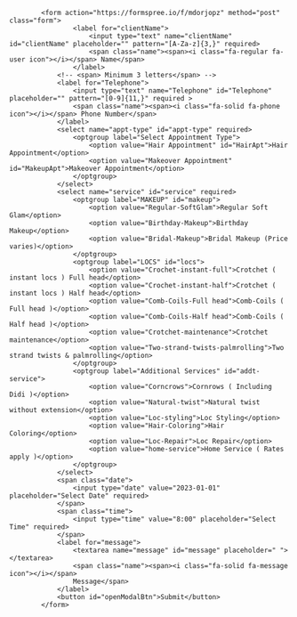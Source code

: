             <form action="https://formspree.io/f/mdorjopz" method="post" class="form">
                    <label for="clientName">
                        <input type="text" name="clientName" id="clientName" placeholder="" pattern="[A-Za-z]{3,}" required>
                        <span class="name"><span><i class="fa-regular fa-user icon"></i></span> Name</span>
                    </label>
                <!-- <span> Minimum 3 letters</span> -->
                <label for="Telephone">
                    <input type="text" name="Telephone" id="Telephone" placeholder="" pattern="[0-9]{11,}" required >
                    <span class="name"><span><i class="fa-solid fa-phone icon"></i></span> Phone Number</span>
                </label>
                <select name="appt-type" id="appt-type" required>
                    <optgroup label="Select Appointment Type">
                        <option value="Hair Appointment" id="HairApt">Hair Appointment</option>
                        <option value="Makeover Appointment" id="MakeupApt">Makeover Appointment</option>
                    </optgroup>
                </select>
                <select name="service" id="service" required>
                    <optgroup label="MAKEUP" id="makeup">
                        <option value="Regular-SoftGlam">Regular Soft Glam</option>
                        <option value="Birthday-Makeup">Birthday Makeup</option>
                        <option value="Bridal-Makeup">Bridal Makeup (Price varies)</option>
                    </optgroup>
                    <optgroup label="LOCS" id="locs">
                        <option value="Crochet-instant-full">Crotchet ( instant locs ) Full head</option>
                        <option value="Crochet-instant-half">Crotchet ( instant locs ) Half head</option>
                        <option value="Comb-Coils-Full head">Comb-Coils ( Full head )</option>
                        <option value="Comb-Coils-Half head">Comb-Coils ( Half head )</option>
                        <option value="Crotchet-maintenance">Crotchet maintenance</option>
                        <option value="Two-strand-twists-palmrolling">Two strand twists & palmrolling</option>
                    </optgroup>
                    <optgroup label="Additional Services" id="addt-service">
                        <option value="Corncrows">Cornrows ( Including Didi )</option>
                        <option value="Natural-twist">Natural twist without extension</option>
                        <option value="Loc-styling">Loc Styling</option>
                        <option value="Hair-Coloring">Hair Coloring</option>
                        <option value="Loc-Repair">Loc Repair</option>
                        <option value="home-service">Home Service ( Rates apply )</option>
                    </optgroup>
                </select>
                <span class="date">
                    <input type="date" value="2023-01-01" placeholder="Select Date" required>
                </span>
                <span class="time">
                    <input type="time" value="8:00" placeholder="Select Time" required>
                </span>
                <label for="message">
                    <textarea name="message" id="message" placeholder=" "></textarea>
                    <span class="name"><span><i class="fa-solid fa-message icon"></i></span>
                    Message</span>
                </label>
                <button id="openModalBtn">Submit</button>
            </form>